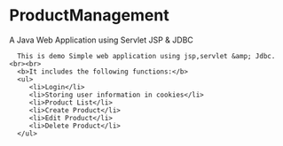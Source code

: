 # ProductManagement
A Java Web Application using Servlet JSP &amp; JDBC

      This is demo Simple web application using jsp,servlet &amp; Jdbc. <br><br>
      <b>It includes the following functions:</b>
      <ul>
         <li>Login</li>
         <li>Storing user information in cookies</li>
         <li>Product List</li>
         <li>Create Product</li>
         <li>Edit Product</li>
         <li>Delete Product</li>
      </ul>
